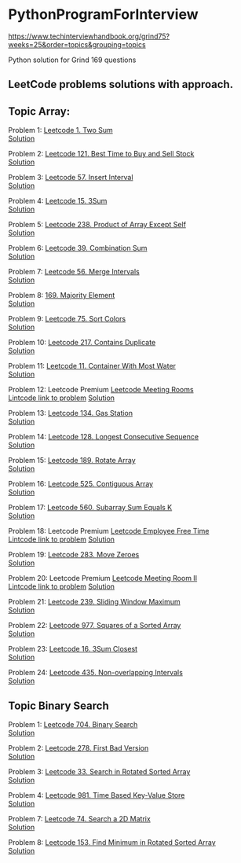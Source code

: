 # PythonProgramForInterview

https://www.techinterviewhandbook.org/grind75?weeks=25&order=topics&grouping=topics

Python solution for Grind 169 questions

## LeetCode problems solutions with approach. 

## Topic Array:

Problem 1: 
[Leetcode 1. Two Sum](https://leetcode.com/problems/two-sum/)  
[Solution](https://github.com/strivingengineer/PythonProgramForInterview/blob/main/arrays/two_sum.py)

Problem 2: 
[Leetcode 121. Best Time to Buy and Sell Stock](https://leetcode.com/problems/best-time-to-buy-and-sell-stock/)  
[Solution](https://github.com/strivingengineer/PythonProgramForInterview/blob/main/arrays/maxprofit_bestTimeToSellStock.py)

Problem 3: 
[Leetcode 57. Insert Interval](https://leetcode.com/problems/insert-interval/description/)  
[Solution](https://github.com/strivingengineer/PythonProgramForInterview/blob/main/arrays/insert_interval.py)

Problem 4: 
[Leetcode 15. 3Sum](https://leetcode.com/problems/3sum/description/)  
[Solution](https://github.com/strivingengineer/PythonProgramForInterview/blob/main/arrays/three_sum.py)

Problem 5: 
[Leetcode 238. Product of Array Except Self](https://leetcode.com/problems/product-of-array-except-self/)  
[Solution](https://github.com/strivingengineer/PythonProgramForInterview/blob/main/arrays/product_of_Array_Except_Self.py)

Problem 6: 
[Leetcode 39. Combination Sum](https://leetcode.com/problems/combination-sum/)  
[Solution](https://github.com/strivingengineer/PythonProgramForInterview/blob/main/arrays/combination_sum.py)

Problem 7: 
[Leetcode 56. Merge Intervals](https://leetcode.com/problems/merge-intervals/)  
[Solution](https://github.com/strivingengineer/PythonProgramForInterview/blob/main/arrays/merge_intervals.py)

Problem 8: 
[169. Majority Element](https://leetcode.com/problems/majority-element/)  
[Solution](https://github.com/strivingengineer/PythonProgramForInterview/blob/main/arrays/majority_element.py)

Problem 9: 
[Leetcode 75. Sort Colors](https://leetcode.com/problems/sort-colors/)  
[Solution](https://github.com/strivingengineer/PythonProgramForInterview/blob/main/arrays/sort_colors.py)

Problem 10: 
[Leetcode 217. Contains Duplicate](https://leetcode.com/problems/contains-duplicate/)  
[Solution](https://github.com/strivingengineer/PythonProgramForInterview/blob/main/arrays/contains_duplicate.py)

Problem 11: 
[Leetcode 11. Container With Most Water](https://leetcode.com/problems/container-with-most-water/)  
[Solution](https://github.com/strivingengineer/PythonProgramForInterview/blob/main/arrays/container_with_most_water.py)

Problem 12: Leetcode Premium
[Leetcode Meeting Rooms](https://leetcode.com/problems/meeting-rooms/)  
[Lintcode link to problem](https://www.lintcode.com/problem/920/)
[Solution](https://github.com/strivingengineer/PythonProgramForInterview/blob/main/arrays/meeting_rooms.py)

Problem 13: 
[Leetcode 134. Gas Station](https://leetcode.com/problems/gas-station/)  
[Solution](https://github.com/strivingengineer/PythonProgramForInterview/blob/main/arrays/gas_station.py)

Problem 14: 
[Leetcode 128. Longest Consecutive Sequence](https://leetcode.com/problems/longest-consecutive-sequence/)  
[Solution](https://github.com/strivingengineer/PythonProgramForInterview/blob/main/arrays/longest_consecutive_sequence.py)

Problem 15: 
[Leetcode 189. Rotate Array](https://leetcode.com/problems/rotate-array/)  
[Solution](https://github.com/strivingengineer/PythonProgramForInterview/blob/main/arrays/rotate_array.py)

Problem 16: 
[Leetcode 525. Contiguous Array](https://leetcode.com/problems/contiguous-array/)  
[Solution](https://github.com/strivingengineer/PythonProgramForInterview/blob/main/arrays/contiguous_array.py)

Problem 17: 
[Leetcode 560. Subarray Sum Equals K](https://leetcode.com/problems/subarray-sum-equals-k/)  
[Solution](https://github.com/strivingengineer/PythonProgramForInterview/blob/main/arrays/subarray_sum_equals_K.py)

Problem 18: Leetcode Premium
[Leetcode Employee Free Time](https://leetcode.com/problems/employee-free-time/)  
[Lintcode link to problem](https://www.lintcode.com/problem/850/)
[Solution]()

Problem 19: 
[Leetcode 283. Move Zeroes](https://leetcode.com/problems/move-zeroes/)  
[Solution](https://github.com/strivingengineer/PythonProgramForInterview/blob/main/arrays/move_zeros.py)

Problem 20: Leetcode Premium
[Leetcode Meeting Room II](https://leetcode.com/problems/meeting-rooms-ii/)  
[Lintcode link to problem](https://www.lintcode.com/problem/919/)
[Solution]()

Problem 21: 
[Leetcode 239. Sliding Window Maximum](https://leetcode.com/problems/sliding-window-maximum/)  
[Solution]()

Problem 22: 
[Leetcode 977. Squares of a Sorted Array](https://leetcode.com/problems/squares-of-a-sorted-array/)  
[Solution](https://github.com/strivingengineer/PythonProgramForInterview/blob/main/arrays/Squares_of_a_Sorted_Array.py)

Problem 23: 
[Leetcode 16. 3Sum Closest](https://leetcode.com/problems/3sum-closest/)  
[Solution](https://github.com/strivingengineer/PythonProgramForInterview/blob/main/arrays/3sum_closest.py)

Problem 24: 
[Leetcode 435. Non-overlapping Intervals](https://leetcode.com/problems/non-overlapping-intervals/description/)  
[Solution](https://github.com/strivingengineer/PythonProgramForInterview/blob/main/arrays/non-overlapping_intervals.py)

## Topic Binary Search
Problem 1: 
[Leetcode 704. Binary Search](https://leetcode.com/problems/binary-search/)  
[Solution](https://github.com/strivingengineer/PythonProgramForInterview/blob/main/binary_search/binary_search.py)

Problem 2: 
[Leetcode 278. First Bad Version](https://leetcode.com/problems/first-bad-version/)  
[Solution](https://github.com/strivingengineer/PythonProgramForInterview/blob/main/binary_search/first_bad_version.py)

Problem 3: 
[Leetcode 33. Search in Rotated Sorted Array](https://leetcode.com/problems/search-in-rotated-sorted-array/description/)  
[Solution](https://github.com/strivingengineer/PythonProgramForInterview/blob/main/binary_search/search_in_rotated_sorted_array.py)

Problem 4: 
[Leetcode 981. Time Based Key-Value Store](https://leetcode.com/problems/time-based-key-value-store/description/)  
[Solution](https://github.com/strivingengineer/PythonProgramForInterview/blob/main/binary_search/time_based_key_value_store.py)

Problem 7: 
[Leetcode 74. Search a 2D Matrix](https://leetcode.com/problems/search-a-2d-matrix/)  
[Solution](https://github.com/strivingengineer/PythonProgramForInterview/blob/main/binary_search/search_a_2D_matrix.py)

Problem 8: 
[Leetcode 153. Find Minimum in Rotated Sorted Array](https://leetcode.com/problems/find-minimum-in-rotated-sorted-array/)  
[Solution](https://github.com/strivingengineer/PythonProgramForInterview/blob/main/binary_search/find_minimum_in_rotated_sorted_array.py)

